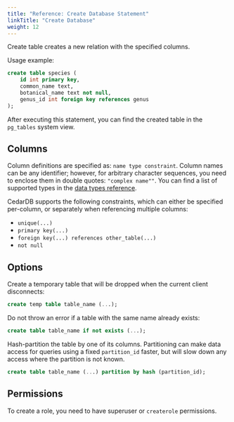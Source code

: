 ```yaml
---
title: "Reference: Create Database Statement"
linkTitle: "Create Database"
weight: 12
---
```


Create table creates a new relation with the specified columns.

Usage example:

```sql
create table species (
    id int primary key,
    common_name text,
    botanical_name text not null,
    genus_id int foreign key references genus
);
```

After executing this statement, you can find the created table in the `pg_tables` system view.

## Columns

Column definitions are specified as: `name type constraint`.
Column names can be any identifier; however, for arbitrary character sequences, you need to enclose them in double
quotes: `"complex name""`.
You can find a list of supported types in the [data types reference](/docs/references/datatypes).

CedarDB supports the following constraints, which can either be specified per-column, or separately when referencing
multiple columns:

* `unique(...)`
* `primary key(...)`
* `foreign key(...) references other_table(...)`
* `not null`

## Options

Create a temporary table that will be dropped when the current client disconnects:

```sql
create temp table table_name (...);
```

Do not throw an error if a table with the same name already exists:

```sql
create table table_name if not exists (...);
```

Hash-partition the table by one of its columns.
Partitioning can make data access for queries using a fixed `partition_id` faster, but will slow down any access where
the partition is not known.

```sql
create table table_name (...) partition by hash (partition_id);
```

## Permissions

To create a role, you need to have superuser or `createrole` permissions.
